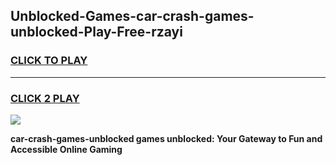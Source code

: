 
## Unblocked-Games-car-crash-games-unblocked-Play-Free-rzayi
<h3>
<a href="https://premium76.site?title=car-crash-games-unblocked&ref=20A">CLICK TO PLAY</a></h3>
<hr>

<h3>
<a href="https://premium76.site?title=car-crash-games-unblocked&ref=20A">CLICK 2 PLAY</a>
  
</h3>

<a href="https://premium76.site?title=car-crash-games-unblocked&ref=20A"><img src="https://clearcache.store/games.png"></a>


**car-crash-games-unblocked games unblocked: Your Gateway to Fun and Accessible Online Gaming**
